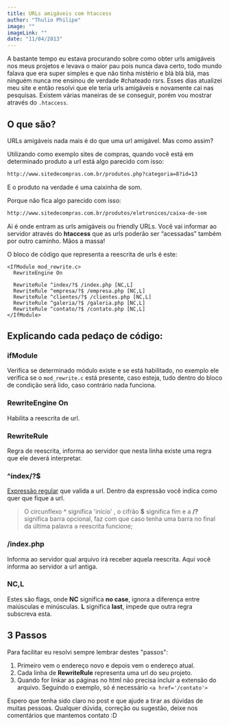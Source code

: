 ```yaml
---
title: URLs amigáveis com htaccess
author: "Thulio Philipe"
image: ""
imageLink: ""
date: "11/04/2013"
---
```


A bastante tempo eu estava procurando sobre como obter urls amigáveis nos meus projetos e levava o maior pau pois nunca dava certo, todo mundo falava que era super simples e que não tinha mistério e blá blá blá, mas ninguém nunca me ensinou de verdade #chateado rsrs. Esses dias atualizei meu site e então resolvi que ele teria urls amigáveis e novamente cai nas pesquisas. Existem várias maneiras de se conseguir, porém vou mostrar através do `.htaccess`.

## O que são?

URLs amigáveis nada mais é do que uma url amigável. Mas como assim?

Utilizando como exemplo sites de compras, quando você está em determinado produto a url está algo parecido com isso:

```html
http://www.sitedecompras.com.br/produtos.php?categoria=8?id=13
```

E o produto na verdade é uma caixinha de som.

Porque não fica algo parecido com isso:

```html
http://www.sitedecompras.com.br/produtos/eletronicos/caixa-de-som
```

Aí é onde entram as urls amigáveis ou friendly URLs. Você vai informar ao servidor através do **htaccess** que as urls poderão ser “acessadas” também por outro caminho. Mãos a massa!

O bloco de código que representa a reescrita de urls é este:

```
<IfModule mod_rewrite.c>
  RewriteEngine On

  RewriteRule ^index/?$ /index.php [NC,L]
  RewriteRule ^empresa/?$ /empresa.php [NC,L]
  RewriteRule ^clientes/?$ /clientes.php [NC,L]
  RewriteRule ^galeria/?$ /galeria.php [NC,L]
  RewriteRule ^contato/?$ /contato.php [NC,L]
</IfModule>
```

## Explicando cada pedaço de código:

### ifModule

Verifica se determinado módulo existe e se está habilitado, no exemplo ele verifica se o `mod_rewrite.c` está presente, caso esteja, tudo dentro do bloco de condição será lido, caso contrário nada funciona.

### RewriteEngine On

Habilita a reescrita de url.

### RewriteRule

Regra de reescrita, informa ao servidor que nesta linha existe uma regra que ele deverá interpretar.

### ^index/?$

[Expressão regular](http://pt.wikipedia.org/wiki/Express%C3%A3o_regular "O que é isso?") que valida a url. Dentro da expressão você indica como quer que fique a url.

> O circunflexo **^** significa 'início' , o cifrão **$** significa fim e a **/?** significa barra opcional, faz com que caso tenha uma barra no final da última palavra a reescrita funcione;

### /index.php

Informa ao servidor qual arquivo irá receber aquela reescrita. Aqui você informa ao servidor a url antiga.

### NC,L

Estes são flags, onde **NC** significa **no case**, ignora a diferença entre maiúsculas e minúsculas. **L** significa **last**, impede que outra regra subscreva esta.

## 3 Passos

Para facilitar eu resolvi sempre lembrar destes "passos":

1. Primeiro vem o endereço novo e depois vem o endereço atual.
2. Cada linha de **RewriteRule** representa uma url do seu projeto.
3. Quando for linkar as páginas no html não precisa incluir a extensão do arquivo. Seguindo o exemplo, só é necessário `<a href='/contato'>`

Espero que tenha sido claro no post e que ajude a tirar as dúvidas de muitas pessoas. Qualquer dúvida, correção ou sugestão, deixe nos comentários que mantemos contato :D
